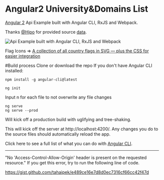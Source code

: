 # Angular2 University&Domains List
[Angular 2](https://github.com/angular/angular) Api Example built with Angular CLI, RxJS and Webpack.

Thanks [@Hipo](https://github.com/Hipo) for provided source [data](https://github.com/Hipo/university-domains-list).


![Api Example built with Angular CLI, RxJS and Webpack](https://github.com/tahaipek/angular2-university-domains-list/blob/master/Ng2.png?raw=true) 


Flag Icons => [A collection of all country flags in SVG — plus the CSS for easier integration](http://flag-icon-css.lip.is/)

#Build process
Clone or download the repo
If you don't have Angular CLI installed: 

    npm install -g angular-cli@latest

    ng init

Input n for each file to not overwrite any file changes

    ng serve
    ng serve --prod 

Will kick off a production build with uglifying and tree-shaking.

This will kick off the server at http://localhost:4200/. Any changes you do to the source files should automatically reload the app.

Click here to see a full list of what you can do with [Angular CLI](https://cli.angular.io/).



----------


"No 'Access-Control-Allow-Origin' header is present on the requested resource." If you get this error, try to run the following line of code.

https://gist.github.com/tahaipek/e489ce16e7d8d0ec7316cf66cc42f47d
